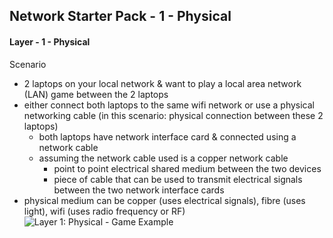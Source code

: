 ## Network Starter Pack - 1 - Physical ##

#### Layer - 1 - Physical ####
Scenario
* 2 laptops on your local network & want to play a local area network (LAN) game between the 2 laptops
* either connect both laptops to the same wifi network or use a physical networking cable (in this scenario: physical connection between these 2 laptops)
  * both laptops have network interface card & connected using a network cable
  * assuming the network cable used is a copper network cable 
    * point to point electrical shared medium between the two devices
    * piece of cable that can be used to transmit electrical signals between the two network interface cards
* physical medium can be copper (uses electrical signals), fibre (uses light), wifi (uses radio frequency or RF)
![Layer 1: Physical - Game Example](https://postimg.cc/7fvckZfP)
